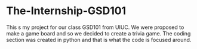 # The-Internship-GSD101

This s my project for our class GSD101 from UIUC. We were proposed to make a game board and so we decided to create a trivia game. The coding section was created in python and that is what the code is focused around. 
